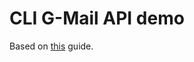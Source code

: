 #  CLI G-Mail API demo
Based on [this](https://developers.google.com/gmail/api/quickstart/java) guide.

